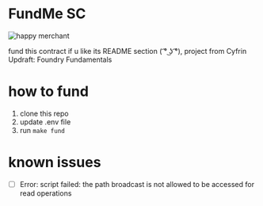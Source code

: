 # FundMe SC

![happy merchant](https://upload.wikimedia.org/wikipedia/en/1/1d/The_Happy_Merchant.jpg)

fund this contract if u like its README section ( ͡° ͜ʖ ͡°), project from Cyfrin Updraft: Foundry Fundamentals

# how to fund

1. clone this repo
2. update .env file
3. run `make fund`

# known issues

- [ ] Error:
      script failed: the path broadcast is not allowed to be accessed for read operations
